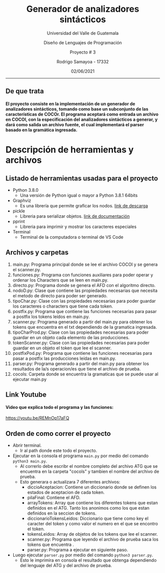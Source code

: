 <h1 align="center">
  Generador de analizadores sintácticos
</h1>

<p align="center">Universidad del Valle de Guatemala</p>
<p align="center">Diseño de Lenguajes de Programación</p>
<p align="center">Proyecto # 3</p>
<p align="center">Rodrigo Samayoa - 17332</p>
<p align="center">02/06/2021</p>

<hr />

## De que trata

<h4>El proyecto consiste en la implementación de un generador de analizadores sintácticos, tomando como base un subconjunto de las características de COCOr. El programa aceptará como entrada un archivo en COCOl, con la especificación del  analizadores sintácticos a generar, y dará como salida un archivo fuente, el cual implementará el parser basado en la gramática ingresada.<h4>

# Descripción de herramientas  y archivos

## Listado de herramientas usadas para el proyecto

- Python 3.8.0
  - Una versión de Python igual o mayor a Python 3.8.1 64bits
- Graphviz
  - Es una librería que permite graficar los nodos. [link de descarga](https://graphviz.org/download/)
- pickle
  - Libreria para serializar objetos. [link de documentación](https://docs.python.org/3/library/pickle.html)
- pprint
  - Libreria para imprimir y mostrar los caracteres especiales
- Terminal
  - Terminal de la computadora o terminal de VS Code

## Archivos y carpetas
1. main.py: Programa principal donde se lee el archivo COCOl y se genera el scanner.py.
2. funciones.py: Programa con funciones auxiliares para poder operar y ordenar los Characters que se leen en main.py.
3. directo.py: Programa donde se genera el AFD con el algoritmo directo.
4. nodoD.py: Clase que contiene las propiedades necesarias que necesita el metodo de directo para poder ser generado.
5. tipoChar.py: Clase con las propiedades necesarias para poder guardar los caracteres o characters que tiene cada token.
6. postfix.py: Programa que contiene las funciones necesarias para pasar a postfix los tokens leídos en main.py.
7. scanner.py: Programa generado a partir del main.py para obtener los tokens que encuentra en el txt dependiendo de la gramatica ingresada.
8. tipoCharProd.py: Clase con las propiedades necesarias para poder guardar en un objeto cada elemento de las producciones.
9. tokenScanner.py: Clase con las propiedades necesarias para poder guardar en un objeto el token que lee el scanner.
10. postfixPod.py: Programa que contiene las funciones necesarias para pasar a postfix las producciones leídas en main.py.
11. parser.py: Programa generado a partir del main.py para obtener los resultados de la/s operacion/es que tiene el archivo de prueba.
8. cocols: Carpeta donde se encuentra la gramaticas que se puede usar al ejecutar main.py

## Link Youtube
#### Video que explica todo el programa y las funciones:
https://youtu.be/REMnOp17aFQ

## Orden de como correr el proyecto

- Abrir terminal.
    - Ir al path donde este todo el proyecto.
- Ejecutar en la consola el programa `main.py` por medio del comando `python3 main.py`.
    - Al correrlo debe escribr el nombre completo del archivo ATG que se encuentra en la carpeta "cocols" y tambien el nombre del archivo de prueba.
    - Esto generara o actualizara 7 diferentes archivos:
        - diccioAceptacion: Contiene un diccionario donde se definen los estados de aceptacion de cada token.
        - pilaFinal: Contiene el AFD.
        - arrayTokens: Array que contiene los diferentes tokens que estan definidos en el ATG. Tanto los anonimos como los que estan definidos en la seccion de tokens.
        - diccionarioTokensLeidos: Diccionario que tiene como key el caracter del token y como valor el numero en el que se encontro el token.
        - tokensLeidos: Array de objetos de los tokens que lee el scanner.
        - scanner.py: Programa que leyendo el archivo de prueba saca los tokens que encuentra .
        - parser.py: Programa a ejecutar en siguiente paso.
- Luego ejecutar `parser.py` por medio del comando `python3 parser.py`.
    - Esto le imprimira en consola el resultado que obtenga dependiendo del lenguaje del ATG y del archivo de prueba.